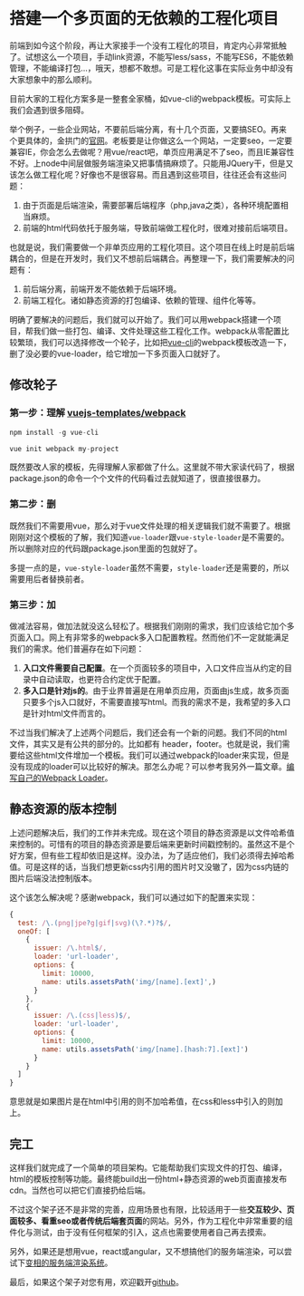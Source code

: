 # 搭建一个多页面的无依赖的工程化项目

前端到如今这个阶段，再让大家接手一个没有工程化的项目，肯定内心非常抵触了。试想这么一个项目，手动link资源，不能写less/sass，不能写ES6，不能依赖管理，不能编译打包...，哦天，想都不敢想。可是工程化这事在实际业务中却没有大家想象中的那么顺利。

目前大家的工程化方案多是一整套全家桶，如vue-cli的webpack模板。可实际上我们会遇到很多阻碍。

举个例子，一些企业网站，不要前后端分离，有十几个页面，又要搞SEO。再来个更具体的，金拱门的[官网](https://www.mcdonalds.com.cn/)。老板要是让你做这么一个网站，一定要seo，一定要兼容IE，你会怎么去做呢？用vue/react吧，单页应用满足不了seo，而且IE兼容性不好。上node中间层做服务端渲染又把事情搞麻烦了。只能用JQuery干，但是又该怎么做工程化呢？好像也不是很容易。而且遇到这些项目，往往还会有这些问题：

1. 由于页面是后端渲染，需要部署后端程序（php,java之类），各种环境配置相当麻烦。
2. 前端的html代码依托于服务端，导致前端做工程化时，很难对接前后端项目。

也就是说，我们需要做一个非单页应用的工程化项目。这个项目在线上时是前后端耦合的，但是在开发时，我们又不想前后端耦合。再整理一下，我们需要解决的问题有：

1. 前后端分离，前端开发不能依赖于后端环境。
2. 前端工程化。诸如静态资源的打包编译、依赖的管理、组件化等等。

明确了要解决的问题后，我们就可以开始了。我们可以用webpack搭建一个项目，帮我们做一些打包、编译、文件处理这些工程化工作。webpack从零配置比较繁琐，我们可以选择修改一个轮子，比如把[vue-cli](https://github.com/vuejs/vue-cli)的webpack模板改造一下，删了没必要的vue-loader，给它增加一下多页面入口就好了。

## 修改轮子

### 第一步：理解 [vuejs-templates/webpack](https://github.com/vuejs-templates/webpack)

```javascript
npm install -g vue-cli

vue init webpack my-project
```

既然要改人家的模板，先得理解人家都做了什么。这里就不带大家读代码了，根据package.json的命令一个个文件的代码看过去就知道了，很直接很暴力。

### 第二步：删

既然我们不需要用vue，那么对于vue文件处理的相关逻辑我们就不需要了。根据刚刚对这个模板的了解，我们知道`vue-loader`跟`vue-style-loader`是不需要的。所以删除对应的代码跟package.json里面的包就好了。

多提一点的是，`vue-style-loader`虽然不需要，`style-loader`还是需要的，所以需要用后者替换前者。

### 第三步：加

做减法容易，做加法就没这么轻松了。根据我们刚刚的需求，我们应该给它加个多页面入口。网上有非常多的webpack多入口配置教程。然而他们不一定就能满足我们的需求。他们普遍存在如下问题：

1. **入口文件需要自己配置**。在一个页面较多的项目中，入口文件应当从约定的目录中自动读取，也更符合约定优于配置。
2. **多入口是针对js的**。由于业界普遍是在用单页应用，页面由js生成，故多页面只要多个js入口就好，不需要直接写html。而我的需求不是，我希望的多入口是针对html文件而言的。

不过当我们解决了上述两个问题后，我们还会有一个新的问题。我们不同的html文件，其实又是有公共的部分的。比如都有 header，footer。也就是说，我们需要给这些html文件增加一个模板。我们可以通过webpack的loader来实现，但是没有现成的loader可以比较好的解决。那怎么办呢？可以参考我另外一篇文章。[编写自己的Webpack Loader](https://juejin.im/post/59df06e6f265da430d5701d0)。

## 静态资源的版本控制

上述问题解决后，我们的工作并未完成。现在这个项目的静态资源是以文件哈希值来控制的。可惜有的项目的静态资源是要后端来更新时间戳控制的。虽然这不是个好方案，但有些工程却依旧是这样。没办法，为了适应他们，我们必须得去掉哈希值。可是这样的话，当我们想更新css内引用的图片时又没辙了，因为css内链的图片后端没法控制版本。

这个该怎么解决呢？感谢webpack，我们可以通过如下的配置来实现：
```javascript
{
  test: /\.(png|jpe?g|gif|svg)(\?.*)?$/,
  oneOf: [
    {
      issuer: /\.html$/,
      loader: 'url-loader',
      options: {
        limit: 10000,
        name: utils.assetsPath('img/[name].[ext]',)
      }
    },
    {
      issuer: /\.(css|less)$/,
      loader: 'url-loader',
      options: {
        limit: 10000,
        name: utils.assetsPath('img/[name].[hash:7].[ext]')
      }
    }
  ]
}
```
意思就是如果图片是在html中引用的则不加哈希值，在css和less中引入的则加上。

## 完工

这样我们就完成了一个简单的项目架构。它能帮助我们实现文件的打包、编译，html的模板控制等功能。最终能build出一份html+静态资源的web页面直接发布cdn。当然也可以把它们直接扔给后端。

不过这个架子还不是非常的完善，应用场景也有限，比较适用于一些**交互较少、页面较多、看重seo或者传统后端套页面**的网站。另外，作为工程化中非常重要的组件化与测试，由于没有任何框架的引入，这点也需要使用者自己再去摸索。

另外，如果还是想用vue，react或angular，又不想搞他们的服务端渲染，可以尝试下[变相的服务端渲染系统](https://juejin.im/post/59cf4eb65188256aa423c36c)。

最后，如果这个架子对您有用，欢迎戳开[github](https://github.com/wuomzfx/pure-webpage)。


